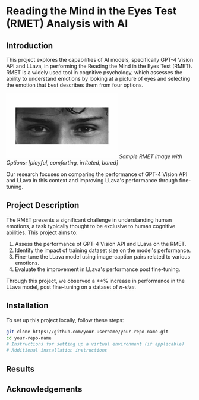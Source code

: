 # Reading the Mind in the Eyes Test (RMET) Analysis with AI

## Introduction

This project explores the capabilities of AI models, specifically GPT-4 Vision API and LLava, in performing the Reading the Mind in the Eyes Test (RMET). RMET is a widely used tool in cognitive psychology, which assesses the ability to understand emotions by looking at a picture of eyes and selecting the emotion that best describes them from four options.

![Sample RMET Image](/task_materials/regular/01-playful-comforting-irritated-bored-300x175.jpg)
*Sample RMET Image with Options: [playful, comforting, irritated, bored]*

Our research focuses on comparing the performance of GPT-4 Vision API and LLava in this context and improving LLava's performance through fine-tuning.

## Project Description

The RMET presents a significant challenge in understanding human emotions, a task typically thought to be exclusive to human cognitive abilities. This project aims to:

1. Assess the performance of GPT-4 Vision API and LLava on the RMET.
2. Identify the impact of training dataset size on the model's performance.
3. Fine-tune the LLava model using image-caption pairs related to various emotions.
4. Evaluate the improvement in LLava's performance post fine-tuning.

Through this project, we observed a **% increase in performance in the LLava model, post fine-tuning on a dataset of *n-size*.

## Installation

To set up this project locally, follow these steps:

```bash
git clone https://github.com/your-username/your-repo-name.git
cd your-repo-name
# Instructions for setting up a virtual environment (if applicable)
# Additional installation instructions
```

## Results

## Acknowledgements

